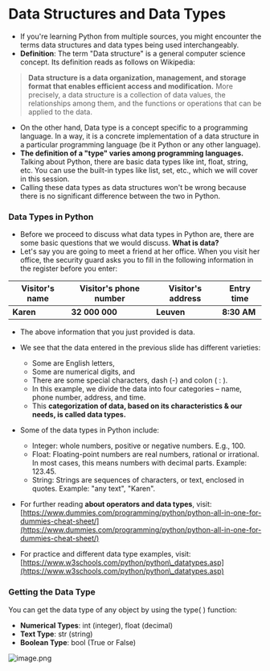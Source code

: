 # Data Structures and Data Types

* If you're learning Python from multiple sources, you might encounter the terms data structures and data types being used interchangeably.
* **Definition**: The term "Data structure" is a general computer science concept. Its definition reads as follows on Wikipedia:

> **Data structure is a data organization, management, and storage format that enables efficient access and modification.** More precisely, a data structure is a collection of data values, the relationships among them, and the functions or operations that can be applied to the data.

* On the other hand, Data type is a concept specific to a programming language. In a way, it is a concrete implementation of a data structure in a particular programming language (be it Python or any other language).
* **The definition of a "type" varies among programming languages.** Talking about Python, there are basic data types like int, float, string, etc. You can use the built-in types like list, set, etc., which we will cover in this session.
* Calling these data types as data structures won't be wrong because there is no significant difference between the two in Python.

### Data Types in Python

*   Before we proceed to discuss what data types in Python are, there are some basic questions that we would discuss. **What is data?** 
* Let's say you are going to meet a friend at her office. When you visit her office, the security guard asks you to fill in the following information in the register before you enter:

| **Visitor's name** | **Visitor's phone number** | **Visitor's address** | **Entry time** |
| ------------------ | ---------------------- | --------------------- | ------------------- |
| **Karen** | **32 000 000** | **Leuven** | **8:30 AM** |

* The above information that you just provided is data.
* We see that the data entered in the previous slide has different varieties:
  * Some are English letters,
  * Some are numerical digits, and
  * There are some special characters, dash (-) and colon ( : ).
  * In this example, we divide the data into four categories – name, phone number, address, and time.
  *   This **categorization of data, based on its characteristics & our needs, is called data types.**

*   Some of the data types in Python include:

    * Integer: whole numbers, positive or negative numbers. E.g., 100.
    * Float: Floating-point numbers are real numbers, rational or irrational. In most cases, this means numbers with decimal parts. Example: 123.45.
    * String: Strings are sequences of characters, or text, enclosed in quotes. Example: "any text", "Karen".

* For further reading **about operators and data types**, visit: [https://www.dummies.com/programming/python/python-all-in-one-for-dummies-cheat-sheet/](https://www.dummies.com/programming/python/python-all-in-one-for-dummies-cheat-sheet/)
* For practice and different data type examples, visit: [https://www.w3schools.com/python/python\_datatypes.asp](https://www.w3schools.com/python/python\_datatypes.asp)

### **Getting the Data Type**

You can get the data type of any object by using the type( ) function:

* **Numerical Types**: int (integer), float (decimal)
* **Text Type**: str (string)
* **Boolean Type**: bool (True or False)

![image.png](https://dphi-live.s3.amazonaws.com/media_uploads/image_3d533f4f681f408ca628cd0594978900.png)
